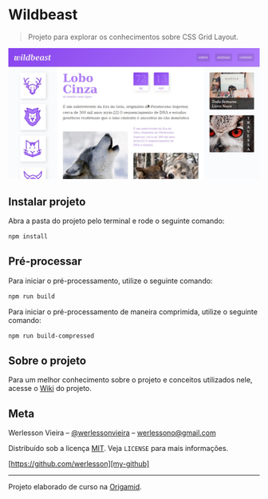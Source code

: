 # Wildbeast

> Projeto para explorar os conhecimentos sobre CSS Grid Layout.

![Tela do projeto][project-image]

## Instalar projeto

Abra a pasta do projeto pelo terminal e rode o seguinte comando:

```zsh
npm install
```

## Pré-processar

Para iniciar o pré-processamento, utilize o seguinte comando:

```zsh
npm run build
```

Para iniciar o pré-processamento de maneira comprimida, utilize o seguinte comando:

```zsh
npm run build-compressed
```

## Sobre o projeto

Para um melhor conhecimento sobre o projeto e conceitos utilizados nele, acesse o [Wiki][wiki] do projeto.

## Meta

Werlesson Vieira – [@werlessonvieira][my-twitter] – werlessono@gmail.com

Distribuído sob a licença [MIT][mit]. Veja `LICENSE` para mais informações.

[https://github.com/werlesson][my-github]

---

Projeto elaborado de curso na [Origamid][origamid].

[wiki]: https://github.com/werlesson/wildbeast/wiki
[mit]: https://choosealicense.com/licenses/mit/
[project-image]: img/wiki/screen-project.jpg
[my-github]: https://github.com/werlesson
[my-twitter]: https://twitter.com/werlessonvieira
[origamid]: https://www.origamid.com/
